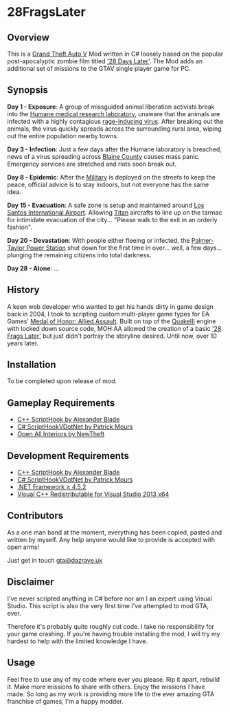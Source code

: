 # 28FragsLater
## Overview

This is a [Grand Theft Auto V](https://en.wikipedia.org/wiki/Grand_Theft_Auto_V) Mod written in C# loosely based on the popular post-apocalyptic zombie film titled ['28 Days Later'](http://www.imdb.com/title/tt0289043/). The Mod adds an additional set of missions to the GTAV single player game for PC.

## Synopsis

**Day 1 - Exposure**:
A group of missguided animal liberation activists break into the [Humane medical research laboratory](http://gta.wikia.com/wiki/Humane_Labs_and_Research), unaware that the animals are infected with a highly contagious [rage-inducing virus](http://28dayslater.wikia.com/wiki/Rage_Virus). After breaking out the animals, the virus quickly spreads across the surrounding rural area, wiping out the entire population nearby towns.

**Day 3 - Infection**:
Just a few days after the Humane laboratory is breached, news of a virus spreading across [Blaine County](http://gta.wikia.com/wiki/Blaine_County) causes mass panic. Emergency services are stretched and riots soon break out.

**Day 8 - Epidemic**:
After the [Military](http://gta.wikia.com/wiki/Military) is deployed on the streets to keep the peace, official advice is to stay indoors, but not everyone has the same idea.

**Day 15 - Evacuation**:
A safe zone is setup and maintained around [Los Santos International Airport](http://gta.wikia.com/wiki/Los_Santos_International_Airport_(HD_Universe)). Allowing [Titan](http://gta.wikia.com/wiki/Titan) aircrafts to line up on the tarmac for intimidate evacuation of the city... "Please walk to the exit in an orderly fashion".

**Day 20 - Devastation**:
With people either fleeing or infected, the [Palmer-Taylor Power Station](http://gta.wikia.com/wiki/Palmer-Taylor_Power_Station) shut down for the first time in over... well, a few days... plunging the remaining citizens into total darkness.

**Day 28 - Alone**:
...

## History

A keen web developer who wanted to get his hands dirty in game design back in 2004, I took to scripting custom multi-player game types for EA Games' [Medal of Honor: Allied Assault](https://en.wikipedia.org/wiki/Medal_of_Honor:_Allied_Assault). Built on top of the [QuakeIII](https://en.wikipedia.org/wiki/Id_Tech_3#Games_using_a_proprietary_license) engine with locked down source code, MOH:AA allowed the creation of a basic ['28 Frags Later'](https://github.com/dazrave/MOHAA-28FragsLater) but just didn't portray the storyline desired. Until now, over 10 years later.

## Installation

To be completed upon release of mod.

## Gameplay Requirements

* [C++ ScriptHook by Alexander Blade](http://www.dev-c.com/gtav/scripthookv/)
* [C# ScriptHookVDotNet by Patrick Mours](https://github.com/crosire/scripthookvdotnet)
* [Open All Interiors by NewTheft](https://www.gta5-mods.com/scripts/open-all-interiors)

## Development Requirements
* [C++ ScriptHook by Alexander Blade](http://www.dev-c.com/gtav/scripthookv/)
* [C# ScriptHookVDotNet by Patrick Mours](https://github.com/crosire/scripthookvdotnet)
* [.NET Framework ≥ 4.5.2](https://www.microsoft.com/download/details.aspx?id=42642)
* [Visual C++ Redistributable for Visual Studio 2013 x64](https://www.microsoft.com/download/details.aspx?id=40784)

## Contributors

As a one man band at the moment, everything has been copied, pasted and written by myself. Any help anyone would like to provide is accepted with open arms!

Just get in touch [gta@dazrave.uk](http://mailto:gta@dazrave.uk)

## Disclaimer

I've never scripted anything in C# before nor am I an expert using Visual Studio. This script is also the very first time I've attempted
to mod GTA, ever.

Therefore it's probably quite roughly cut code. I take no responsibility for your game crashing. If you're having trouble installing the mod, I will try my hardest to help with the limited knowledge I have.

## Usage

Feel free to use any of my code where ever you please. Rip it apart, rebuild it. Make more missions to share with others. Enjoy the missions I have made. So long as my work is providing more life to the ever amazing GTA franchise of games, I'm a happy modder.

